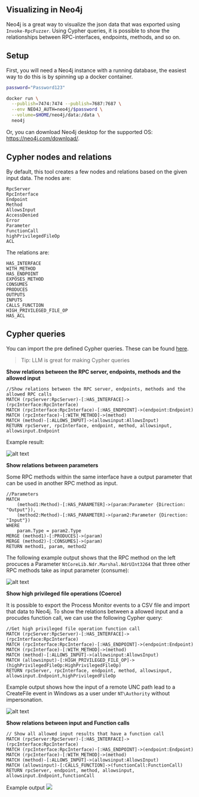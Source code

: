 ## Visualizing in Neo4j
Neo4j is a great way to visualize the json data that was exported using `Invoke-RpcFuzzer`. Using Cypher queries, it is possible to show the relationships between RPC-interfaces, endpoints, methods, and so on.

## Setup
First, you will need a Neo4j instance with a running database, the easiest way to do this is by spinning up a docker container.
```bash
password="Password123"

docker run \
  --publish=7474:7474 --publish=7687:7687 \
  --env NEO4J_AUTH=neo4j/$password \
  --volume=$HOME/neo4j/data:/data \
  neo4j
```

Or, you can download Neo4j desktop for the supported OS: https://neo4j.com/download/.

## Cypher nodes and relations
By default, this tool creates a few nodes and relations based on the given input data. The nodes are:
```
RpcServer
RpcInterface
Endpoint
Method
AllowsInput
AccessDenied
Error
Parameter
FunctionCall
highPrivilegedFileOp
ACL
```
The relations are:
```
HAS_INTERFACE
WITH_METHOD
HAS_ENDPOINT
EXPOSES_METHOD
CONSUMES
PRODUCES
OUTPUTS
INPUTS
CALLS_FUNCTION
HIGH_PRIVILEGED_FILE_OP
HAS_ACL
```
## Cypher queries
You can import the pre defined Cypher queries. These can be found [here](/Cypher%20queries/MS-RPC.cypher).

> Tip: LLM is great for making Cypher queries

**Show relations between the RPC server, endpoints, methods and the allowed input**
```cypher
//Show relations between the RPC server, endpoints, methods and the allowed RPC calls
MATCH (rpcServer:RpcServer)-[:HAS_INTERFACE]->(rpcInterface:RpcInterface)
MATCH (rpcInterface:RpcInterface)-[:HAS_ENDPOINT]->(endpoint:Endpoint)
MATCH (rpcInterface)-[:WITH_METHOD]->(method)
MATCH (method)-[:ALLOWS_INPUT]->(allowsinput:AllowsInput)
RETURN rpcServer, rpcInterface, endpoint, method, allowsinput, allowsinput.Endpoint
```
Example result:

![alt text](/images/cq-1.png)

**Show relations between parameters**

Some RPC methods within the same interface have a output parameter that can be used in another RPC method as input.
```cypher
//Parameters
MATCH
    (method1:Method)-[:HAS_PARAMETER]->(param:Parameter {Direction: "Output"}),
    (method2:Method)-[:HAS_PARAMETER]->(param2:Parameter {Direction: "Input"})
WHERE
    param.Type = param2.Type
MERGE (method1)-[:PRODUCES]->(param)
MERGE (method2)-[:CONSUMES]->(param)
RETURN method1, param, method2
```
The following example output shows that the RPC method on the left procuces a Parameter `NtCoreLib.Ndr.Marshal.NdrUInt3264` that three other RPC methods take as input parameter (consume):

![alt text](/images/cq-2.png)

**Show high privileged file operations (Coerce)**

It is possible to export the Process Monitor events to a CSV file and import that data to Neo4j. To show the relations between a allowed input and a procudes function call, we can use the following Cypher query:
```cypher
//Get high privileged file operation function call
MATCH (rpcServer:RpcServer)-[:HAS_INTERFACE]->(rpcInterface:RpcInterface)
MATCH (rpcInterface:RpcInterface)-[:HAS_ENDPOINT]->(endpoint:Endpoint)
MATCH (rpcInterface)-[:WITH_METHOD]->(method)
MATCH (method)-[:ALLOWS_INPUT]->(allowsinput:AllowsInput)
MATCH (allowsinput)-[:HIGH_PRIVILEGED_FILE_OP]->(highPrivilegedFileOp:HighPrivilegedFileOp)
RETURN rpcServer, rpcInterface, endpoint, method, allowsinput, allowsinput.Endpoint,highPrivilegedFileOp
```
Example output shows how the input of a remote UNC path lead to a CreateFile event in Windows as a user under `NT\Authority` without impersonation.

![alt text](/images/cq-3.png)

**Show relations between input and Function calls**
```cypher
// Show all allowed input results that have a function call
MATCH (rpcServer:RpcServer)-[:HAS_INTERFACE]->(rpcInterface:RpcInterface)
MATCH (rpcInterface:RpcInterface)-[:HAS_ENDPOINT]->(endpoint:Endpoint)
MATCH (rpcInterface)-[:WITH_METHOD]->(method)
MATCH (method)-[:ALLOWS_INPUT]->(allowsinput:AllowsInput)
MATCH (allowsinput)-[:CALLS_FUNCTION]->(functionCall:FunctionCall)
RETURN rpcServer, endpoint, method, allowsinput, allowsinput.Endpoint,functionCall
```

Example output
![](/images/example_output_5.png)